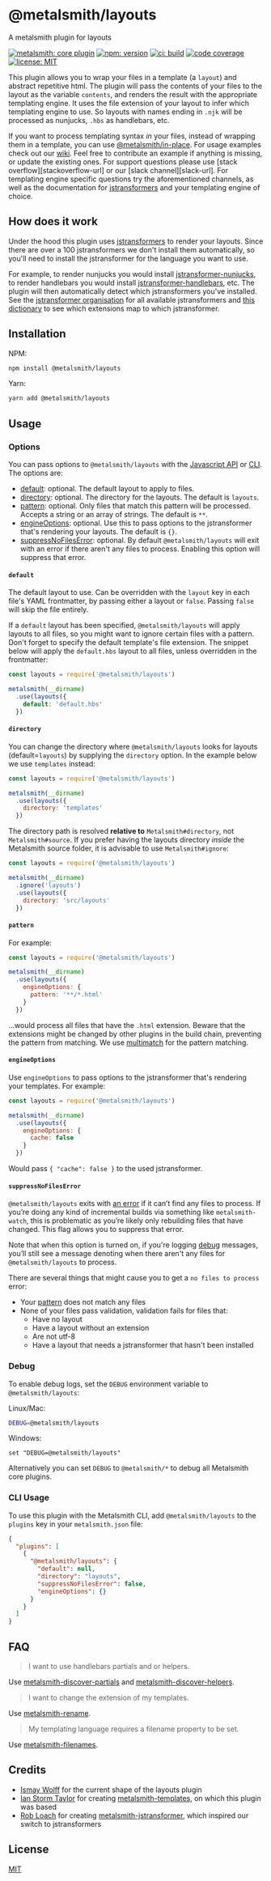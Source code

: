 # @metalsmith/layouts

A metalsmith plugin for layouts

[![metalsmith: core plugin][metalsmith-badge]][metalsmith-url]
[![npm: version][npm-badge]][npm-url]
[![ci: build][ci-badge]][ci-url]
[![code coverage][codecov-badge]][codecov-url]
[![license: MIT][license-badge]][license-url]

This plugin allows you to wrap your files in a template (a `layout`) and abstract repetitive html. The plugin will pass the contents of your files to the layout as the variable `contents`, and renders the result with the appropriate templating engine. It uses the file extension of your layout to infer which templating engine to use. So layouts with names ending in `.njk` will be processed as nunjucks, `.hbs` as handlebars, etc.

If you want to process templating syntax *in* your files, instead of wrapping them in a template, you can use [@metalsmith/in-place](https://github.com/metalsmith/in-place). For usage examples check out our [wiki](https://github.com/metalsmith/layouts/wiki). Feel free to contribute an example if anything is missing, or update the existing ones. For support questions please use [stack overflow][stackoverflow-url] or our [slack channel][slack-url]. For templating engine specific questions try the aforementioned channels, as well as the documentation for [jstransformers](https://github.com/jstransformers) and your templating engine of choice.

## How does it work

Under the hood this plugin uses [jstransformers](https://github.com/jstransformers/jstransformer) to render your layouts. Since there are over a 100 jstransformers we don't install them automatically, so you'll need to install the jstransformer for the language you want to use.

For example, to render nunjucks you would install [jstransformer-nunjucks](https://github.com/jstransformers/jstransformer-nunjucks), to render handlebars you would install
[jstransformer-handlebars](https://github.com/jstransformers/jstransformer-handlebars), etc. The plugin will then automatically detect which jstransformers you've installed. See the [jstransformer organisation](https://github.com/jstransformers) for all available jstransformers and [this dictionary](https://github.com/jstransformers/inputformat-to-jstransformer/blob/master/dictionary.json)
to see which extensions map to which jstransformer.

## Installation

NPM:
```bash
npm install @metalsmith/layouts
```

Yarn:
```bash
yarn add @metalsmith/layouts
```

## Usage

### Options

You can pass options to `@metalsmith/layouts` with the [Javascript API](https://github.com/segmentio/metalsmith#api) or [CLI](https://github.com/segmentio/metalsmith#cli). The options are:

* [default](#default): optional. The default layout to apply to files.
* [directory](#directory): optional. The directory for the layouts. The default is `layouts`.
* [pattern](#pattern): optional. Only files that match this pattern will be processed. Accepts a string or an array of strings. The default is `**`.
* [engineOptions](#engineoptions): optional. Use this to pass options to the jstransformer that's rendering your layouts. The default is `{}`.
* [suppressNoFilesError](#suppressnofileserror): optional. By default `@metalsmith/layouts` will exit with an error if there aren't any files to process. Enabling this option will suppress that error.

#### `default`

The default layout to use. Can be overridden with the `layout` key in each file's YAML frontmatter, by passing either a layout or `false`. Passing `false` will skip the file entirely.

If a `default` layout has been specified, `@metalsmith/layouts` will apply layouts to all files, so you might want to ignore certain files with a pattern. Don't forget to specify the default template's file extension. The snippet below will apply the `default.hbs` layout to all files, unless overridden in the frontmatter:

```js
const layouts = require('@metalsmith/layouts')

metalsmith(__dirname)
  .use(layouts({
    default: 'default.hbs'
  })
```

#### `directory`

You can change the directory where `@metalsmith/layouts` looks for layouts (default=`layouts`) by supplying the `directory` option. In the example below we use `templates` instead:

```js
const layouts = require('@metalsmith/layouts')

metalsmith(__dirname)
  .use(layouts({
    directory: 'templates'
  })
```
The directory path is resolved **relative to** `Metalsmith#directory`, not `Metalsmith#source`.
If you prefer having the layouts directory *inside* the Metalsmith source folder, it is advisable to use `Metalsmith#ignore`:

```js
const layouts = require('@metalsmith/layouts')

metalsmith(__dirname)
  .ignore('layouts')
  .use(layouts({
    directory: 'src/layouts'
  })
```

#### `pattern`

For example:

```js
const layouts = require('@metalsmith/layouts')

metalsmith(__dirname)
  .use(layouts({
    engineOptions: {
      pattern: '**/*.html'
    }
  })
```

...would process all files that have the `.html` extension. Beware that the extensions might be changed by other plugins in the build chain, preventing the pattern from matching. We use [multimatch](https://github.com/sindresorhus/multimatch) for the pattern matching.

#### `engineOptions`

Use `engineOptions` to pass options to the jstransformer that's rendering your templates. For example:

```js
const layouts = require('@metalsmith/layouts')

metalsmith(__dirname)
  .use(layouts({
    engineOptions: {
      cache: false
    }
  })
```

Would pass `{ "cache": false }` to the used jstransformer.

#### `suppressNoFilesError`

`@metalsmith/layouts` exits with [an error](#no-files-to-process) if it can’t find any files to process. If you’re doing any kind of incremental builds via something like `metalsmith-watch`, this is problematic as you’re likely only rebuilding files that have changed. This flag allows you to suppress that error.

Note that when this option is turned on, if you're logging [debug](#debug) messages, you’ll still see a message denoting when there aren't any files for `@metalsmith/layouts` to process.

There are several things that might cause you to get a `no files to process` error:

* Your [pattern](#pattern) does not match any files
* None of your files pass validation, validation fails for files that:
  * Have no layout
  * Have a layout without an extension
  * Are not utf-8
  * Have a layout that needs a jstransformer that hasn't been installed

### Debug

To enable debug logs, set the `DEBUG` environment variable to `@metalsmith/layouts`:

Linux/Mac:

```bash
DEBUG=@metalsmith/layouts
```

Windows:

```batch
set "DEBUG=@metalsmith/layouts"
```

Alternatively you can set `DEBUG` to `@metalsmith/*` to debug all Metalsmith core plugins.

### CLI Usage

To use this plugin with the Metalsmith CLI, add `@metalsmith/layouts` to the `plugins` key in your `metalsmith.json` file:

```json
{
  "plugins": [
    {
      "@metalsmith/layouts": {
        "default": null,
        "directory": "layouts",
        "suppressNoFilesError": false,
        "engineOptions": {}
      }
    }
  ]
}
```

## FAQ

> I want to use handlebars partials and or helpers.

Use [metalsmith-discover-partials](https://www.npmjs.com/package/metalsmith-discover-partials) and [metalsmith-discover-helpers](https://www.npmjs.com/package/metalsmith-discover-helpers).

> I want to change the extension of my templates.

Use [metalsmith-rename](https://www.npmjs.com/package/metalsmith-rename).

> My templating language requires a filename property to be set.

Use [metalsmith-filenames](https://www.npmjs.com/package/metalsmith-filenames).

## Credits

* [Ismay Wolff](https://github.com/ismay) for the current shape of the layouts plugin
* [Ian Storm Taylor](https://github.com/ianstormtaylor) for creating [metalsmith-templates](https://github.com/segmentio/metalsmith-templates), on which this plugin was based
* [Rob Loach](https://github.com/RobLoach) for creating [metalsmith-jstransformer](https://github.com/RobLoach/metalsmith-jstransformer), which inspired our switch to jstransformers

## License

[MIT](LICENSE)

[npm-badge]: https://img.shields.io/npm/v/@metalsmith/layouts.svg
[npm-url]: https://www.npmjs.com/package/@metalsmith/layouts
[ci-badge]: https://app.travis-ci.com/metalsmith/layouts.svg?branch=master
[ci-url]: https://app.travis-ci.com/github/metalsmith/layouts
[metalsmith-badge]: https://img.shields.io/badge/metalsmith-core_plugin-green.svg?longCache=true
[metalsmith-url]: https://metalsmith.io
[codecov-badge]: https://img.shields.io/coveralls/github/metalsmith/layouts
[codecov-url]: https://coveralls.io/github/metalsmith/layouts
[license-badge]: https://img.shields.io/github/license/metalsmith/layouts
[license-url]: LICENSE
